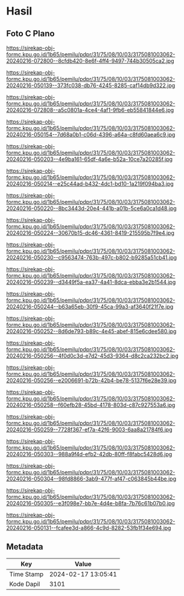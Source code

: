 # Hasil

## Foto C Plano

https://sirekap-obj-formc.kpu.go.id/1b65/pemilu/pdpr/31/75/08/10/03/3175081003062-20240216-072800--8cfdb420-8e6f-4ff4-9497-744b30505ca2.jpg

https://sirekap-obj-formc.kpu.go.id/1b65/pemilu/pdpr/31/75/08/10/03/3175081003062-20240216-050139--373fc038-db76-4245-8285-caf14db9d322.jpg

https://sirekap-obj-formc.kpu.go.id/1b65/pemilu/pdpr/31/75/08/10/03/3175081003062-20240216-072808--a5c0801a-4ce4-4af1-9fb6-eb55841844e6.jpg

https://sirekap-obj-formc.kpu.go.id/1b65/pemilu/pdpr/31/75/08/10/03/3175081003062-20240216-050154--7d68a0b1-c06d-4396-a64a-c8fd60aea6c9.jpg

https://sirekap-obj-formc.kpu.go.id/1b65/pemilu/pdpr/31/75/08/10/03/3175081003062-20240216-050203--4e9ba161-65df-4a6e-b52a-10ce7a20285f.jpg

https://sirekap-obj-formc.kpu.go.id/1b65/pemilu/pdpr/31/75/08/10/03/3175081003062-20240216-050214--e25c44ad-b432-4dc1-bd10-1a219f094ba3.jpg

https://sirekap-obj-formc.kpu.go.id/1b65/pemilu/pdpr/31/75/08/10/03/3175081003062-20240216-050220--8bc3443d-20e4-441b-a01b-5ce6a0ca1d48.jpg

https://sirekap-obj-formc.kpu.go.id/1b65/pemilu/pdpr/31/75/08/10/03/3175081003062-20240216-050224--30670b15-dc46-4361-8419-215595b7f9e4.jpg

https://sirekap-obj-formc.kpu.go.id/1b65/pemilu/pdpr/31/75/08/10/03/3175081003062-20240216-050230--c9563474-763b-497c-b802-b9285a51cb41.jpg

https://sirekap-obj-formc.kpu.go.id/1b65/pemilu/pdpr/31/75/08/10/03/3175081003062-20240216-050239--d3449f5a-ea37-4a41-8dca-ebba3e2b1544.jpg

https://sirekap-obj-formc.kpu.go.id/1b65/pemilu/pdpr/31/75/08/10/03/3175081003062-20240216-050244--b63a65eb-30f9-45ca-99a3-af3640f21f7e.jpg

https://sirekap-obj-formc.kpu.go.id/1b65/pemilu/pdpr/31/75/08/10/03/3175081003062-20240216-050252--8d6de793-b89c-4e45-abef-815e6cdee580.jpg

https://sirekap-obj-formc.kpu.go.id/1b65/pemilu/pdpr/31/75/08/10/03/3175081003062-20240216-050256--4f0d0c3d-e7d2-45d3-9364-d8c2ca232bc2.jpg

https://sirekap-obj-formc.kpu.go.id/1b65/pemilu/pdpr/31/75/08/10/03/3175081003062-20240216-050256--e2006691-b72b-42b4-be78-5137f6e28e39.jpg

https://sirekap-obj-formc.kpu.go.id/1b65/pemilu/pdpr/31/75/08/10/03/3175081003062-20240216-050258--f60efb28-45bd-4178-803d-c87c927553a6.jpg

https://sirekap-obj-formc.kpu.go.id/1b65/pemilu/pdpr/31/75/08/10/03/3175081003062-20240216-050259--7728f367-ef7a-42f6-9003-6aa8a21784f6.jpg

https://sirekap-obj-formc.kpu.go.id/1b65/pemilu/pdpr/31/75/08/10/03/3175081003062-20240216-050303--988a9f4d-efb2-42db-80ff-f8fabc5428d6.jpg

https://sirekap-obj-formc.kpu.go.id/1b65/pemilu/pdpr/31/75/08/10/03/3175081003062-20240216-050304--98fd8866-3ab9-477f-af47-c063845b44be.jpg

https://sirekap-obj-formc.kpu.go.id/1b65/pemilu/pdpr/31/75/08/10/03/3175081003062-20240216-050305--e3f098e7-bb7e-4d4e-b8fa-7b76c61b07b0.jpg

https://sirekap-obj-formc.kpu.go.id/1b65/pemilu/pdpr/31/75/08/10/03/3175081003062-20240216-050131--fcafee3d-a866-4c9d-8282-53fb1f34e694.jpg


## Metadata

| Key        | Value               |
| ---------- | ------------------- |
| Time Stamp | 2024-02-17 13:05:41 |
| Kode Dapil | 3101                |



